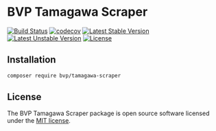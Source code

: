 # BVP Tamagawa Scraper

[![Build Status](https://github.com/shimomo/bvp-tamagawa-scraper/workflows/Tests/badge.svg)](https://github.com/shimomo/bvp-tamagawa-scraper/actions?query=workflow%3Atests)
[![codecov](https://codecov.io/gh/shimomo/bvp-tamagawa-scraper/graph/badge.svg?token=E29OLT9UK5)](https://codecov.io/gh/shimomo/bvp-tamagawa-scraper)
[![Latest Stable Version](https://poser.pugx.org/bvp/tamagawa-scraper/v/stable)](https://packagist.org/packages/bvp/tamagawa-scraper)
[![Latest Unstable Version](https://poser.pugx.org/bvp/tamagawa-scraper/v/unstable)](https://packagist.org/packages/bvp/tamagawa-scraper)
[![License](https://poser.pugx.org/bvp/tamagawa-scraper/license)](https://packagist.org/packages/bvp/tamagawa-scraper)

## Installation
```bash
composer require bvp/tamagawa-scraper
```

## License
The BVP Tamagawa Scraper package is open source software licensed under the [MIT license](LICENSE).
